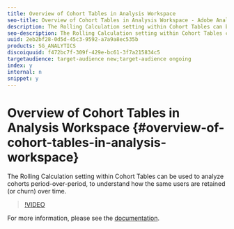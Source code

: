 ```yaml
---
title: Overview of Cohort Tables in Analysis Workspace
seo-title: Overview of Cohort Tables in Analysis Workspace - Adobe Analytics
description: The Rolling Calculation setting within Cohort Tables can be used to analyze cohorts period-over-period, to understand how the same users are retained (or churn) over time.
seo-description: The Rolling Calculation setting within Cohort Tables can be used to analyze cohorts period-over-period, to understand how the same users are retained (or churn) over time. - Adobe Analytics
uuid: 2eb2bf28-0d5d-45c3-9592-a7a9a8ec535b
products: SG_ANALYTICS
discoiquuid: f472bc7f-309f-429e-bc61-3f7a215834c5
targetaudience: target-audience new;target-audience ongoing
index: y
internal: n
snippet: y
---
```


# Overview of Cohort Tables in Analysis Workspace {#overview-of-cohort-tables-in-analysis-workspace}

The Rolling Calculation setting within Cohort Tables can be used to analyze cohorts period-over-period, to understand how the same users are retained (or churn) over time.

>[!VIDEO](https://video.tv.adobe.com/v/25965/?quality=12)

For more information, please see the [documentation](https://marketing.adobe.com/resources/help/en_US/analytics/analysis-workspace/cohort_analysis.html).